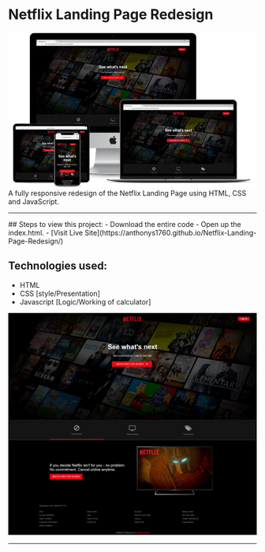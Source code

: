 # Netflix Landing Page Redesign

![Netflix Landing Page](responsive.png)
A fully responsive redesign of the Netflix Landing Page using HTML, CSS and JavaScript.
<hr>
## Steps to view this project:
- Download the entire code 
- Open up the index.html.
- [Visit Live Site](https://anthonys1760.github.io/Netflix-Landing-Page-Redesign/)

## Technologies used: 
- HTML
- CSS [style/Presentation]
- Javascript [Logic/Working of calculator]

![Netflix Long Page](netflixlong.png)
<hr>


